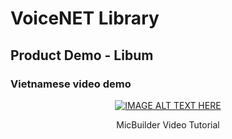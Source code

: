 # VoiceNET Library
## Product Demo - Libum
### Vietnamese video demo ###
<div align="center">

[![IMAGE ALT TEXT HERE](https://img.youtube.com/vi/DlrB0pS42hE/0.jpg)](https://www.youtube.com/watch?v=DlrB0pS42hE)

MicBuilder Video Tutorial

</div>
